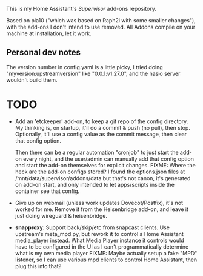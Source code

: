 This is my Home Assistant's _Supervisor_ add-ons repository.

Based on pla10 ("which was based on Raph2i with some smaller changes"),
with the add-ons I don't intend to use removed.
All Addons compile on your machine at installation, let it work.


Personal dev notes
------------------
The version number in config.yaml is a little picky,
I tried doing "myversion:upstreamversion" like "0.0.1:v1.27.0",
and the hasio server wouldn't build them.

TODO
====
* Add an 'etckeeper' add-on, to keep a git repo of the config directory.
  My thinking is, on startup, it'll do a commit & push (no pull), then stop.
  Optionally, it'll use a config value as the commit message, then clear that config option.

  Then there can be a regular automation "cronjob" to just start the add-on every night,
  and the user/admin can manually add that config option and start the add-on themselves for explicit changes.
  FIXME: Where the heck are the add-on configs stored?
         I found the options.json files at /mnt/data/supervisor/addons/data but that's not canon,
         it's generated on add-on start, and only intended to let apps/scripts inside the container see that config.

* Give up on webmail (unless work updates Dovecot/Postfix), it's not worked for me.
  Remove it from the Heisenbridge add-on, and leave it just doing wireguard & heisenbridge.

* **snapproxy**: Support back/skip/etc from snapcast clients.
  Use upstream's meta_mpd.py, but rework it to control a Home Assistant media_player instead.
  What Media Player instance it controls would have to be configured in the UI as I can't programmatically determine what is my own media player
  FIXME: Maybe actually setup a fake "MPD" listener, so I can use various mpd clients to control Home Assistant, then plug this into that?
